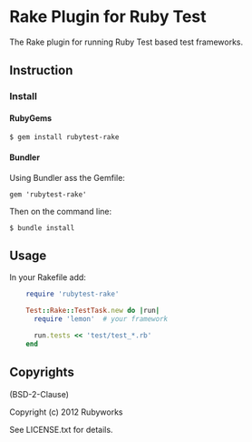 # Rake Plugin for Ruby Test

The Rake plugin for running Ruby Test based test frameworks.

## Instruction

### Install

#### RubyGems

    $ gem install rubytest-rake

#### Bundler

Using Bundler ass the Gemfile:

    gem 'rubytest-rake'

Then on the command line: 

    $ bundle install

## Usage

In your Rakefile add:

```ruby
    require 'rubytest-rake'

    Test::Rake::TestTask.new do |run|
      require 'lemon'  # your framework

      run.tests << 'test/test_*.rb'
    end
```

## Copyrights

(BSD-2-Clause)

Copyright (c) 2012 Rubyworks

See LICENSE.txt for details.

